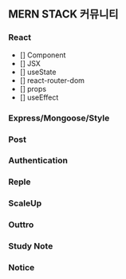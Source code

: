 ## MERN STACK 커뮤니티

### React

- [] Component
- [] JSX
- [] useState
- [] react-router-dom
- [] props
- [] useEffect

### Express/Mongoose/Style

### Post

### Authentication

### Reple

### ScaleUp

### Outtro

### Study Note

### Notice
